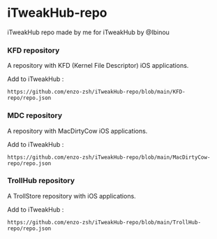 # iTweakHub-repo
iTweakHub repo made by me for iTweakHub by @Ibinou


### KFD repository

A repository with KFD (Kernel File Descriptor) iOS applications.

Add to iTweakHub :
```
https://github.com/enzo-zsh/iTweakHub-repo/blob/main/KFD-repo/repo.json
```
### MDC repository

A repository with MacDirtyCow iOS applications.

Add to iTweakHub :
```
https://github.com/enzo-zsh/iTweakHub-repo/blob/main/MacDirtyCow-repo/repo.json
```
### TrollHub repository

A TrollStore repository with iOS applications.

Add to iTweakHub :
```
https://github.com/enzo-zsh/iTweakHub-repo/blob/main/TrollHub-repo/repo.json
```



